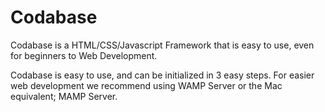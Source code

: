 Codabase
========

Codabase is a HTML/CSS/Javascript Framework that is easy to use, even for beginners to Web Development.

Codabase is easy to use, and can be initialized in 3 easy steps. For easier web development we recommend using WAMP Server or the Mac equivalent; MAMP Server.
